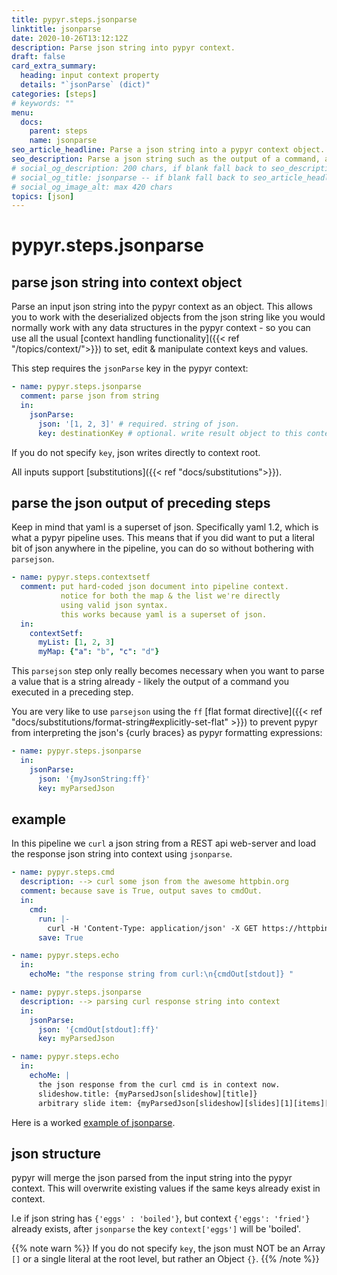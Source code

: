 ```yaml
---
title: pypyr.steps.jsonparse
linktitle: jsonparse
date: 2020-10-26T13:12:12Z
description: Parse json string into pypyr context.
draft: false
card_extra_summary:
  heading: input context property
  details: "`jsonParse` (dict)"
categories: [steps]
# keywords: ""
menu:
  docs:
    parent: steps
    name: jsonparse
seo_article_headline: Parse a json string into a pypyr context object.
seo_description: Parse a json string such as the output of a command, and deserialize it to the pypyr context.
# social_og_description: 200 chars, if blank fall back to seo_description then description
# social_og_title: jsonparse -- if blank fall back to seo_article_headline > .Title. Max 70 chars
# social_og_image_alt: max 420 chars
topics: [json]
---
```

# pypyr.steps.jsonparse
## parse json string into context object 
Parse an input json string into the pypyr context as an object. This allows you 
to work with the deserialized objects from the json string like you would 
normally work with any data structures in the pypyr context - so you can use 
all the usual [context handling functionality]({{< ref "/topics/context/">}}) 
to set, edit & manipulate context keys and values.

This step requires the `jsonParse` key in the pypyr context:

```yaml
- name: pypyr.steps.jsonparse
  comment: parse json from string
  in:
    jsonParse:
      json: '[1, 2, 3]' # required. string of json.
      key: destinationKey # optional. write result object to this context key.
```

If you do not specify `key`, json writes directly to context root.

All inputs support [substitutions]({{< ref "docs/substitutions">}}).

## parse the json output of preceding steps
Keep in mind that yaml is a superset of json. Specifically yaml 1.2, which is 
what a pypyr pipeline uses. This means that if you did want to put a literal 
bit of json anywhere in the pipeline, you can do so without bothering with 
`parsejson`.

```yaml
- name: pypyr.steps.contextsetf
  comment: put hard-coded json document into pipeline context.
           notice for both the map & the list we're directly
           using valid json syntax.
           this works because yaml is a superset of json.
  in:
    contextSetf:
      myList: [1, 2, 3]
      myMap: {"a": "b", "c": "d"}
```

This `parsejson` step only really becomes necessary when you want to parse a 
value that is a string already - likely the output of a command you executed in 
a preceding step.

You are very like to use `parsejson` using the `ff` 
[flat format directive]({{< ref "docs/substitutions/format-string#explicitly-set-flat" >}}) 
to prevent pypyr from interpreting the json's {curly braces} as pypyr formatting
expressions:

```yaml
- name: pypyr.steps.jsonparse
  in:
    jsonParse:
      json: '{myJsonString:ff}'
      key: myParsedJson
```

## example
In this pipeline we `curl` a json string from a REST api web-server and load the 
response json string into context using `jsonparse`.

```yaml
- name: pypyr.steps.cmd
  description: --> curl some json from the awesome httpbin.org
  comment: because save is True, output saves to cmdOut.
  in:
    cmd:
      run: |-
        curl -H 'Content-Type: application/json' -X GET https://httpbin.org/json
      save: True

- name: pypyr.steps.echo
  in:
    echoMe: "the response string from curl:\n{cmdOut[stdout]} "

- name: pypyr.steps.jsonparse
  description: --> parsing curl response string into context
  in:
    jsonParse:
      json: '{cmdOut[stdout]:ff}'
      key: myParsedJson

- name: pypyr.steps.echo
  in:
    echoMe: |
      the json response from the curl cmd is in context now.
      slideshow.title: {myParsedJson[slideshow][title]}
      arbitrary slide item: {myParsedJson[slideshow][slides][1][items][0]}
```

Here is a worked [example of jsonparse](https://github.com/pypyr/pypyr-example/blob/master/pipelines/jsonparse.yaml).

## json structure
pypyr will merge the json parsed from the input string into the pypyr context. 
This will overwrite existing values if the same keys already exist in context.

I.e if json string has `{'eggs' : 'boiled'}`, but context
`{'eggs': 'fried'}` already exists, after `jsonparse` the key `context['eggs']` 
will be 'boiled'.

{{% note warn %}}
If you do not specify `key`, the json must NOT be an Array `[]` or a single 
literal at the root level, but rather an Object `{}`.
{{% /note %}}